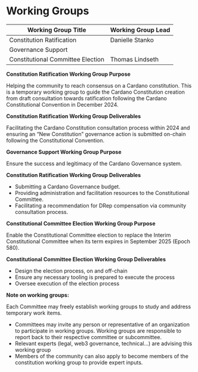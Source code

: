 # Working Groups



| Working Group Title               | Working Group Lead |
| --------------------------------- | ------------------ |
| Constitution Ratification         | Danielle Stanko    |
| Governance Support                |                    |
| Constitutional Committee Election | Thomas Lindseth    |

**Constitution Ratification Working Group Purpose**

Helping the community to reach consensus on a Cardano constitution.  This is a temporary working group to guide the Cardano Constitution creation from draft consultation towards ratification following the Cardano Constitutional Convention in December 2024.

**Constitution Ratification Working Group Deliverables**

Facilitating the Cardano Constitution consultation process within 2024 and ensuring an “New Constitution” governance action is submitted on-chain following the Constitutional Convention.



**Governance Support Working Group Purpose**

Ensure the success and legitimacy of the Cardano Governance system.

**Constitution Ratification Working Group Deliverables**

* Submitting a Cardano Governance budget.
* Providing administration and facilitation resources to the Constitutional Committee.
* Facilitating a recommendation for DRep compensation via community consultation process.



**Constitutional Committee Election Working Group Purpose**

Enable the Constitutional Committee election to replace the Interim Constitutional Committee when its term expires in September 2025 (Epoch 580).

**Constitutional Committee Election Working Group Deliverables**

* Design the election process, on and off-chain
* Ensure any necessary tooling is prepared to execute the process
* Oversee execution of the election process





**Note on working groups:**

Each Committee may freely establish working groups to study and address temporary work items.

* Committees may invite any person or representative of an organization to participate in working groups.  Working groups are responsible to report back to their respective committee or subcommittee.
* Relevant experts (legal, web3 governance, technical...) are advising this working group
* Members of the community can also apply to become members of the constitution working group to provide expert inputs.

